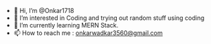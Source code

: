 - 👋 Hi, I’m @Onkar1718
- 👀 I’m interested in Coding and trying out random stuff using coding
- 🌱 I’m currently learning MERN Stack.
- 📫 How to reach me : onkarwadkar3560@gmail.com


<!---
Onkar1718/Onkar1718 is a ✨ special ✨ repository because its `README.md` (this file) appears on your GitHub profile.
You can click the Preview link to take a look at your changes.
--->

